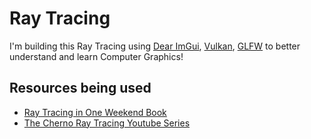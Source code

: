 # Ray Tracing
I'm building this Ray Tracing using [Dear ImGui](https://github.com/ocornut/imgui), [Vulkan](https://vulkan.lunarg.com/), [GLFW](https://github.com/glfw/glfw) to better understand and learn Computer Graphics!

## Resources being used
- [Ray Tracing in One Weekend Book](https://raytracing.github.io/books/RayTracingInOneWeekend.html)
- [The Cherno Ray Tracing Youtube Series](https://www.youtube.com/playlist?list=PLlrATfBNZ98edc5GshdBtREv5asFW3yXl)
